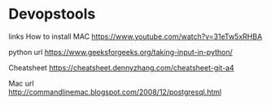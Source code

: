 # Devopstools
links
How to install  MAC   https://www.youtube.com/watch?v=31eTw5xRHBA

python url https://www.geeksforgeeks.org/taking-input-in-python/

Cheatsheet https://cheatsheet.dennyzhang.com/cheatsheet-git-a4


Mac url  
http://commandlinemac.blogspot.com/2008/12/postgresql.html



